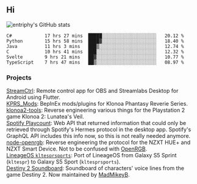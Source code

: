 ## Hi
![entriphy's GitHub stats](https://github-readme-stats.vercel.app/api?username=entriphy&show_icons=true&title_color=2196F3&bg_color=212121&text_color=FAFAFA&hide_border=true)
<!--START_SECTION:waka-->

```text
C#            17 hrs 27 mins  █████░░░░░░░░░░░░░░░░░░░░   20.12 %
Python        15 hrs 58 mins  ████▓░░░░░░░░░░░░░░░░░░░░   18.40 %
Java          11 hrs 3 mins   ███▒░░░░░░░░░░░░░░░░░░░░░   12.74 %
C             10 hrs 41 mins  ███░░░░░░░░░░░░░░░░░░░░░░   12.32 %
Svelte        9 hrs 21 mins   ██▓░░░░░░░░░░░░░░░░░░░░░░   10.77 %
TypeScript    7 hrs 47 mins   ██▒░░░░░░░░░░░░░░░░░░░░░░   08.97 %
```

<!--END_SECTION:waka-->
### Projects
[StreamCtrl](https://play.google.com/store/apps/details?id=dev.t4ils.obs_remote): Remote control app for OBS and Streamlabs Desktop for Android using Flutter.<br>
[KPRS_Mods](https://github.com/entriphy/KPRS_Mods): BepInEx mods/plugins for Klonoa Phantasy Reverie Series.<br>
[klonoa2-tools](https://github.com/entriphy/klonoa2-tools): Reverse engineering various things for the Playstation 2 game Klonoa 2: Lunatea's Veil.<br>
[Spotify Playcount](https://github.com/entriphy/sp-playcount-librespot): Web API that returned information that could only be retrieved through Spotify's Hermes protocol in the desktop app. Spotify's GraphQL API includes this info now, so this is not really needed anymore.<br>
[node-openrgb](https://github.com/entriphy/node-openrgb): Reverse engineering the protocol for the NZXT HUE+ and NZXT Smart Device. Not to be confused with [OpenRGB](https://gitlab.com/CalcProgrammer1/OpenRGB).<br>
[LineageOS `kltesprsports`](https://github.com/entriphy/android_device_samsung_kltesprsports): Port of LineageOS from Galaxy S5 Sprint (`kltespr`) to Galaxy S5 Sport (`kltesprsports`).<br>
[Destiny 2 Soundboard](https://github.com/entriphy/Destiny2-Soundboard): Soundboard of characters' voice lines from the game Destiny 2. Now maintained by [MadMikeyB](https://github.com/MadMikeyB/Destiny2-Soundboard).
